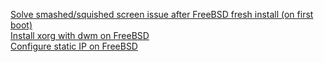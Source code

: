 [Solve smashed/squished screen issue after FreeBSD fresh install (on first boot)](https://github.com/Frodo-Web/frodo-tips/blob/main/FreeBSD-tips-by-Frodo/FreeBSD-smashed-screen.md) <br>
[Install xorg with dwm on FreeBSD](https://github.com/Frodo-Web/frodo-tips/blob/main/FreeBSD-tips-by-Frodo/freebsd-xorg-dwm.md) <br>
[Configure static IP on FreeBSD](https://github.com/Frodo-Web/frodo-tips/blob/main/FreeBSD-tips-by-Frodo/freebsd-static-ip.md) 
